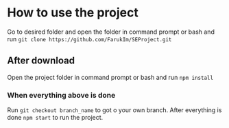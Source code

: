 # How to use the project

Go to desired folder and open the folder in command prompt or bash and run `git clone https://github.com/FarukIm/SEProject.git`

## After download

Open the project folder in command prompt or bash and run `npm install`

### When everything above is done

Run `git checkout branch_name` to got o your own branch.
After everything is done `npm start` to run the project.
